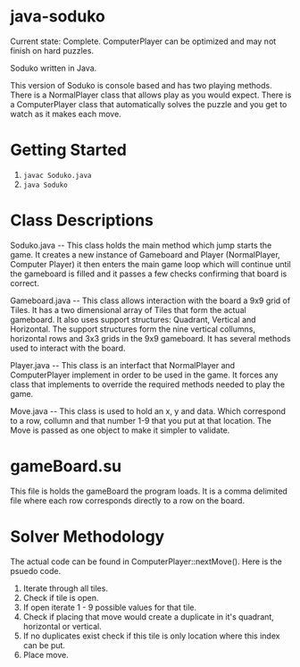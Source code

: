 java-soduko
===========

Current state: Complete. ComputerPlayer can be optimized and may not finish on hard puzzles. 

Soduko written in Java.

This version of Soduko is console based and has two playing methods. There is a NormalPlayer class that allows play as you would expect. There is a ComputerPlayer class that automatically solves the puzzle and you get to watch as it makes each move. 

Getting Started
===============
1. ````javac Soduko.java````
2. ````java Soduko````


Class Descriptions
==================

Soduko.java -- This class holds the main method which jump starts the game. It creates a new instance of Gameboard and Player (NormalPlayer, Computer Player) it then enters the main game loop which will continue until the gameboard is filled and it passes a few checks confirming that board is correct. 

Gameboard.java -- This class allows interaction with the board a 9x9 grid of Tiles. It has a two dimensional array of Tiles that form the actual gameboard. It also uses support structures: Quadrant, Vertical and Horizontal. The support structures form the nine vertical collumns, horizontal rows and 3x3 grids in the 9x9 gameboard. It has several methods used to interact with the board.  

Player.java -- This class is an interfact that NormalPlayer and ComputerPlayer implement in order to be used in the game. It forces any class that implements to override the required methods needed to play the game. 

Move.java -- This class is used to hold an x, y and data. Which correspond to a row, collumn and that number 1-9 that you put at that location. The Move is passed as one object to make it simpler to validate.

gameBoard.su
============
This file is holds the gameBoard the program loads. It is a comma delimited file where each row corresponds directly to a row on the board.

Solver Methodology
==================

The actual code can be found in ComputerPlayer::nextMove(). Here is the psuedo code. 


1. Iterate through all tiles. 
2. Check if tile is open. 
3. If open iterate 1 - 9 possible values for that tile. 
4. Check if placing that move would create a duplicate in it's quadrant, horizontal or vertical.
5. If no duplicates exist check if this tile is only location where this index can be put. 
6. Place move. 